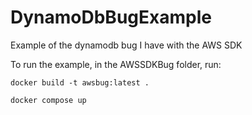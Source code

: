 # DynamoDbBugExample
Example of the dynamodb bug I have with the AWS SDK

To run the example, in the AWSSDKBug folder, run:

`docker build -t awsbug:latest .`

`docker compose up`
